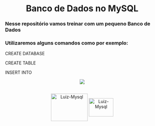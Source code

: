 <h1 align="center"> Banco de Dados no MySQL </h1>
<h3> Nesse repositório vamos treinar com um pequeno Banco de Dados</h3>
<h3> Utilizaremos alguns comandos como por exemplo:</h3>
<p> CREATE DATABASE </p>
<p> CREATE TABLE </p>
<p> INSERT INTO </p>

  <p align="center">
    <img loading="lazy" src="http://img.shields.io/static/v1?label=STATUS&message=EM%20DESENVOLVIMENTO&color=GREEN&style=for-the-badge"/>
  </p>

  <div align= "center" style="display: inline_block"><br>
    
  <img align="center" alt="Luiz-Mysql" height="90" width="120" src="https://cdn.jsdelivr.net/gh/devicons/devicon/icons/mysql/mysql-original-wordmark.svg" />
  <img align="center" alt="Luiz-Mysql" height="60" width="80" src="https://cdn.jsdelivr.net/gh/devicons/devicon@latest/icons/azuresqldatabase/azuresqldatabase-original.svg" />
  
  </div>

  <div db_escola.png </div> 
